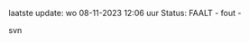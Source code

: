 laatste update: 
wo 08-11-2023 12:06   uur 
Status: FAALT - fout - 
<div class="service R">svn</div>